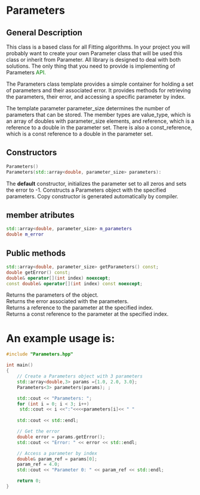 # Parameters

## General Description
This class is a based class for all Fitting algorithms. In your project you will probably want to create your own Parameter class that will be used this class or inherit from Parameter. All library is designed to deal with both solutions. The only thing that you need to provide is implementing of Parameters <span style = "color:green"> API. </span> 

The Parameters class template provides a simple container for holding a set of parameters and their associated error. It provides methods for retrieving the parameters, their error, and accessing a specific parameter by index.

The template parameter parameter_size determines the number of parameters that can be stored. The member types are value_type, which is an array of doubles with parameter_size elements, and reference, which is a reference to a double in the parameter set. There is also a const_reference, which is a const reference to a double in the parameter set.



## Constructors
```cpp 
Parameters() 
Parameters(std::array<double, parameter_size> parameters): 
```
The **default** constructor, initializes the parameter set to all zeros and sets the error to -1.
Constructs a Parameters object with the specified parameters.
Copy constructor is generated automatically by compiler. 

## member atributes
```cpp
std::array<double, parameter_size> m_parameters
double m_error
```


## Public methods
```cpp 
std::array<double, parameter_size> getParameters() const;
double getError() const;
double& operator[](int index) noexcept;
const double& operator[](int index) const noexcept;
```
Returns the parameters of the object. \
Returns the error associated with the parameters.\
Returns a reference to the parameter at the specified index.\
Returns a const reference to the parameter at the specified index.


# An example usage is:
```cpp
#include "Parameters.hpp"

int main()
{
    // Create a Parameters object with 3 parameters
    std::array<double,3> params ={1.0, 2.0, 3.0};
    Parameters<3> parameters(params); ;

    std::cout << "Parameters: ";
    for (int i = 0; i < 3; i++)
     std::cout << i <<":"<<<<parameters[i]<< " " 
     
    std::cout << std::endl;

    // Get the error
    double error = params.getError();
    std::cout << "Error: " << error << std::endl;

    // Access a parameter by index
    double& param_ref = params[0];
    param_ref = 4.0;
    std::cout << "Parameter 0: " << param_ref << std::endl;

    return 0;
}
```
